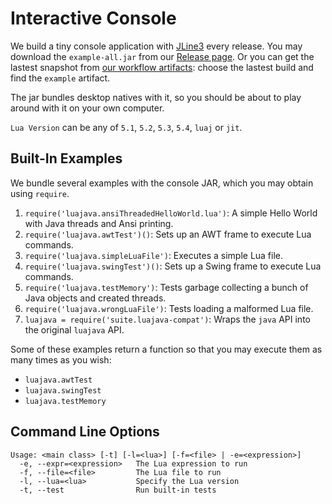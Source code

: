 # Interactive Console

We build a tiny console application with [JLine3](https://github.com/jline/jline3) every release. You may download the `example-all.jar` from our [Release page](https://github.com/gudzpoz/luajava/releases). Or you can get the lastest snapshot from [our workflow artifacts](https://github.com/gudzpoz/luajava/actions/workflows/build-natives.yml): choose the lastest build and find the `example` artifact.

The jar bundles desktop natives with it, so you should be about to play around with it on your own computer.

<ClientOnly><Asciinema :file="$withBase('/example.cast')" /></ClientOnly>

`Lua Version` can be any of `5.1`, `5.2`, `5.3`, `5.4`, `luaj` or `jit`.

## Built-In Examples

We bundle several examples with the console JAR, which you may obtain using `require`.

1. `require('luajava.ansiThreadedHelloWorld.lua')`: A simple Hello World with Java threads and Ansi printing.
2. `require('luajava.awtTest')()`: Sets up an AWT frame to execute Lua commands.
3. `require('luajava.simpleLuaFile')`: Executes a simple Lua file.
4. `require('luajava.swingTest')()`: Sets up a Swing frame to execute Lua commands.
5. `require('luajava.testMemory')`: Tests garbage collecting a bunch of Java objects and created threads.
6. `require('luajava.wrongLuaFile')`: Tests loading a malformed Lua file.
7. `luajava = require('suite.luajava-compat')`: Wraps the `java` API into the original `luajava` API.

Some of these examples return a function so that you may execute them as many times as you wish:
- `luajava.awtTest`
- `luajava.swingTest`
- `luajava.testMemory`

## Command Line Options

```
Usage: <main class> [-t] [-l=<lua>] [-f=<file> | -e=<expression>]
  -e, --expr=<expression>   The Lua expression to run
  -f, --file=<file>         The Lua file to run
  -l, --lua=<lua>           Specify the Lua version
  -t, --test                Run built-in tests
```
